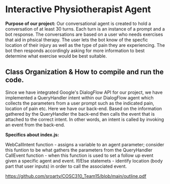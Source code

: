 # Interactive Physiotherapist Agent
**Purpose of our project:** Our conversational agent is created to hold a conversation of at least 30 turns. Each turn is an instance of a prompt and a bot response. The conversations are based on a user who needs exercises that aid in phsical therapy. The user lets the bot know of the specfic location of their injury as well as the type of pain they are experiencing. The bot then responds accordingly asking for more information to best determine what exercise would be best suitable.  

## Class Organization & How to compile and run the code.
Since we have integrated Google's DialogFlow API for our project, we have implemented a QueryHandler intent within our DialogFlow agent which collects the parameters from a user prompt such as the indicated pain, location of pain etc. Here we have our back-end. Based on the information gathered by the QueryHandler the back-end then calls the event that is attached to the correct intent. In other words, an intent is called by invoking an event from the back-end.

**Specifics about index.js:** 

WebCallIntent function - assigns a variable to an agent parameter; consider this funtion to be what gathers the parameters from the QueryHandler
CallEvent function - when this function is used to set a follow up event given a specific agent and event.
If/Else statemets - identify location (body part that user inputs) in order to call the associated event.

https://github.com/sroarty/COSC310_Team15/blob/main/outline.pdf
